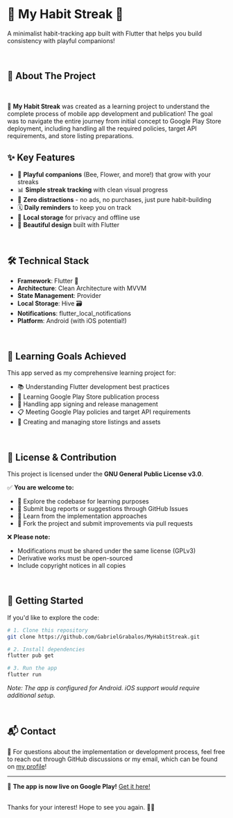# 🐝 My Habit Streak 🌸

A minimalist habit-tracking app built with Flutter that helps you build consistency with playful companions! 

<br/>

## 📱 About The Project
<br/>

🎯 **My Habit Streak** was created as a learning project to understand the complete process of mobile app development and publication! The goal was to navigate the entire journey from initial concept to Google Play Store deployment, including handling all the required policies, target API requirements, and store listing preparations.
<br/>

## ✨ Key Features

- 🐝 **Playful companions** (Bee, Flower, and more!) that grow with your streaks
- 📊 **Simple streak tracking** with clean visual progress
- 🔕 **Zero distractions** - no ads, no purchases, just pure habit-building
- 🗓️ **Daily reminders** to keep you on track
- 📱 **Local storage** for privacy and offline use
- 🎨 **Beautiful design** built with Flutter

<br/>

## 🛠️ Technical Stack

- **Framework**: Flutter 🦋
- **Architecture**: Clean Architecture with MVVM
- **State Management**: Provider
- **Local Storage**: Hive 🗃️
- **Notifications**: flutter_local_notifications
- **Platform**: Android (with iOS potential!) 

<br/>

## 🎯 Learning Goals Achieved

This app served as my comprehensive learning project for:
- 📚 Understanding Flutter development best practices
- 🚀 Learning Google Play Store publication process
- 🔐 Handling app signing and release management
- 📋 Meeting Google Play policies and target API requirements
- 🎨 Creating and managing store listings and assets

<br/>

## 📝 License & Contribution

This project is licensed under the **GNU General Public License v3.0**.

✅ **You are welcome to:**
- 👀 Explore the codebase for learning purposes
- 🐛 Submit bug reports or suggestions through GitHub Issues
- 📖 Learn from the implementation approaches
- 🔧 Fork the project and submit improvements via pull requests

❌ **Please note:**
- Modifications must be shared under the same license (GPLv3)
- Derivative works must be open-sourced
- Include copyright notices in all copies

<br/>

## 🔧 Getting Started

If you'd like to explore the code:

```bash
# 1. Clone this repository
git clone https://github.com/GabrielGrabalos/MyHabitStreak.git

# 2. Install dependencies
flutter pub get

# 3. Run the app
flutter run
```

*Note: The app is configured for Android. iOS support would require additional setup.* 

<br/>

## 📬 Contact

💬 For questions about the implementation or development process, feel free to reach out through GitHub discussions or my email, which can be found on [my profile](https://github.com/GabrielGrabalos)!

---

🎉 **The app is now live on Google Play!** [Get it here!](https://play.google.com/store/apps/details?id=com.genazemildo.my_habit_streak)

<br/>
Thanks for your interest! Hope to see you again. 🐸🎩
